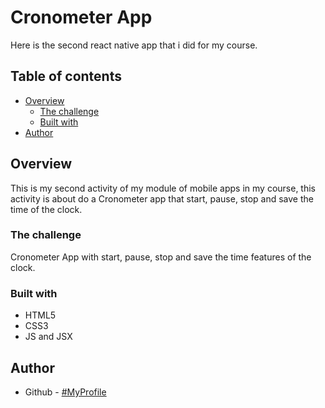 # Cronometer App

Here is the second react native app that i did for my course.

## Table of contents

- [Overview](#overview)
  - [The challenge](#the-challenge)
  - [Built with](#built-with)
- [Author](#author)

## Overview
This is my second activity of my module of mobile apps in my course, this activity is about do a Cronometer app that start, pause, stop and save the time of the clock.
### The challenge

Cronometer App with start, pause, stop and save the time features of the clock.

### Built with

- HTML5
- CSS3
- JS and JSX

## Author

- Github - [#MyProfile](https://github.com/AlanDavid-007/Cronometer/)
